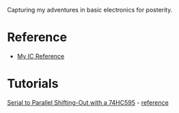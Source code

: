 Capturing my adventures in basic electronics for posterity.

# Reference

* [My IC Reference](/Users/dan/devel/techentourage/github/electronics101/ic/REFERENCE.md)
  

# Tutorials
[Serial to Parallel Shifting-Out with a 74HC595](54hc164/Arduino-ShiftOut.pdf) - [reference](https://www.arduino.cc/en/Tutorial/ShiftOut)

